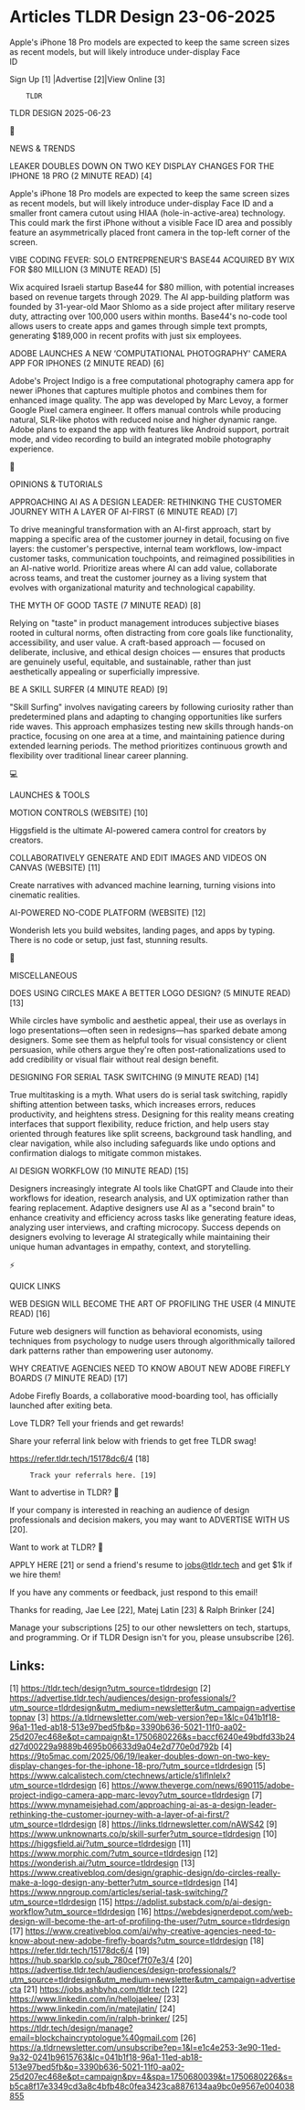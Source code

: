 # Articles TLDR Design 23-06-2025

Apple's iPhone 18 Pro models are expected to keep the same screen
sizes as recent models, but will likely introduce under-display Face
ID ‌ ‌ ‌ ‌ ‌ ‌ ‌ ‌ ‌ ‌ ‌ ‌ ‌ ‌ ‌ ‌ ‌ ‌ ‌ ‌ ‌ ‌ ‌ ‌ ‌ ‌  ‌ ‌ ‌ ‌ ‌ ‌ ‌ ‌ ‌ ‌ ‌ ‌ ‌ ‌ ‌ ‌ ‌ ‌ ‌ ‌ ‌ ‌ ‌ ‌ ‌ ‌ 


 Sign Up [1] |Advertise [2]|View Online [3] 

		TLDR 

TLDR DESIGN 2025-06-23

📱 

NEWS & TRENDS

 LEAKER DOUBLES DOWN ON TWO KEY DISPLAY CHANGES FOR THE IPHONE 18 PRO
(2 MINUTE READ) [4] 

 Apple's iPhone 18 Pro models are expected to keep the same screen
sizes as recent models, but will likely introduce under-display Face
ID and a smaller front camera cutout using HIAA (hole-in-active-area)
technology. This could mark the first iPhone without a visible Face ID
area and possibly feature an asymmetrically placed front camera in the
top-left corner of the screen. 

 VIBE CODING FEVER: SOLO ENTREPRENEUR'S BASE44 ACQUIRED BY WIX FOR $80
MILLION (3 MINUTE READ) [5] 

 Wix acquired Israeli startup Base44 for $80 million, with potential
increases based on revenue targets through 2029. The AI app-building
platform was founded by 31-year-old Maor Shlomo as a side project
after military reserve duty, attracting over 100,000 users within
months. Base44's no-code tool allows users to create apps and games
through simple text prompts, generating $189,000 in recent profits
with just six employees. 

 ADOBE LAUNCHES A NEW ‘COMPUTATIONAL PHOTOGRAPHY' CAMERA APP FOR
IPHONES (2 MINUTE READ) [6] 

 Adobe's Project Indigo is a free computational photography camera app
for newer iPhones that captures multiple photos and combines them for
enhanced image quality. The app was developed by Marc Levoy, a former
Google Pixel camera engineer. It offers manual controls while
producing natural, SLR-like photos with reduced noise and higher
dynamic range. Adobe plans to expand the app with features like
Android support, portrait mode, and video recording to build an
integrated mobile photography experience. 

🚀 

OPINIONS & TUTORIALS

 APPROACHING AI AS A DESIGN LEADER: RETHINKING THE CUSTOMER JOURNEY
WITH A LAYER OF AI-FIRST (6 MINUTE READ) [7] 

 To drive meaningful transformation with an AI-first approach, start
by mapping a specific area of the customer journey in detail, focusing
on five layers: the customer's perspective, internal team workflows,
low-impact customer tasks, communication touchpoints, and reimagined
possibilities in an AI-native world. Prioritize areas where AI can add
value, collaborate across teams, and treat the customer journey as a
living system that evolves with organizational maturity and
technological capability. 

 THE MYTH OF GOOD TASTE (7 MINUTE READ) [8] 

 Relying on "taste" in product management introduces subjective biases
rooted in cultural norms, often distracting from core goals like
functionality, accessibility, and user value. A craft-based approach
— focused on deliberate, inclusive, and ethical design choices —
ensures that products are genuinely useful, equitable, and
sustainable, rather than just aesthetically appealing or superficially
impressive. 

 BE A SKILL SURFER (4 MINUTE READ) [9] 

 "Skill Surfing" involves navigating careers by following curiosity
rather than predetermined plans and adapting to changing opportunities
like surfers ride waves. This approach emphasizes testing new skills
through hands-on practice, focusing on one area at a time, and
maintaining patience during extended learning periods. The method
prioritizes continuous growth and flexibility over traditional linear
career planning. 

💻 

LAUNCHES & TOOLS

 MOTION CONTROLS (WEBSITE) [10] 

 Higgsfield is the ultimate AI-powered camera control for creators by
creators. 

 COLLABORATIVELY GENERATE AND EDIT IMAGES AND VIDEOS ON CANVAS
(WEBSITE) [11] 

 Create narratives with advanced machine learning, turning visions
into cinematic realities. 

 AI-POWERED NO-CODE PLATFORM (WEBSITE) [12] 

 Wonderish lets you build websites, landing pages, and apps by typing.
There is no code or setup, just fast, stunning results. 

🎁 

MISCELLANEOUS

 DOES USING CIRCLES MAKE A BETTER LOGO DESIGN? (5 MINUTE READ) [13] 

 While circles have symbolic and aesthetic appeal, their use as
overlays in logo presentations—often seen in redesigns—has sparked
debate among designers. Some see them as helpful tools for visual
consistency or client persuasion, while others argue they're often
post-rationalizations used to add credibility or visual flair without
real design benefit. 

 DESIGNING FOR SERIAL TASK SWITCHING (9 MINUTE READ) [14] 

 True multitasking is a myth. What users do is serial task switching,
rapidly shifting attention between tasks, which increases errors,
reduces productivity, and heightens stress. Designing for this reality
means creating interfaces that support flexibility, reduce friction,
and help users stay oriented through features like split screens,
background task handling, and clear navigation, while also including
safeguards like undo options and confirmation dialogs to mitigate
common mistakes. 

 AI DESIGN WORKFLOW (10 MINUTE READ) [15] 

 Designers increasingly integrate AI tools like ChatGPT and Claude
into their workflows for ideation, research analysis, and UX
optimization rather than fearing replacement. Adaptive designers use
AI as a "second brain" to enhance creativity and efficiency across
tasks like generating feature ideas, analyzing user interviews, and
crafting microcopy. Success depends on designers evolving to leverage
AI strategically while maintaining their unique human advantages in
empathy, context, and storytelling. 

⚡ 

QUICK LINKS

 WEB DESIGN WILL BECOME THE ART OF PROFILING THE USER (4 MINUTE READ)
[16] 

 Future web designers will function as behavioral economists, using
techniques from psychology to nudge users through algorithmically
tailored dark patterns rather than empowering user autonomy. 

 WHY CREATIVE AGENCIES NEED TO KNOW ABOUT NEW ADOBE FIREFLY BOARDS (7
MINUTE READ) [17] 

 Adobe Firefly Boards, a collaborative mood-boarding tool, has
officially launched after exiting beta. 

Love TLDR? Tell your friends and get rewards!

 Share your referral link below with friends to get free TLDR swag! 

 https://refer.tldr.tech/15178dc6/4 [18] 

		 Track your referrals here. [19] 

Want to advertise in TLDR? 📰

 If your company is interested in reaching an audience of design
professionals and decision makers, you may want to ADVERTISE WITH US
[20]. 

Want to work at TLDR? 💼

 APPLY HERE [21] or send a friend's resume to jobs@tldr.tech and get
$1k if we hire them! 

 If you have any comments or feedback, just respond to this email! 

Thanks for reading, 
Jae Lee [22], Matej Latin [23] & Ralph Brinker [24] 

 Manage your subscriptions [25] to our other newsletters on tech,
startups, and programming. Or if TLDR Design isn't for you, please
unsubscribe [26]. 

 

Links:
------
[1] https://tldr.tech/design?utm_source=tldrdesign
[2] https://advertise.tldr.tech/audiences/design-professionals/?utm_source=tldrdesign&utm_medium=newsletter&utm_campaign=advertisetopnav
[3] https://a.tldrnewsletter.com/web-version?ep=1&lc=041b1f18-96a1-11ed-ab18-513e97bed5fb&p=3390b636-5021-11f0-aa02-25d207ec468e&pt=campaign&t=1750680226&s=baccf6240e49bdfd33b24d27d00229a9889b4695b06633d9a04e2d770e0d792b
[4] https://9to5mac.com/2025/06/19/leaker-doubles-down-on-two-key-display-changes-for-the-iphone-18-pro/?utm_source=tldrdesign
[5] https://www.calcalistech.com/ctechnews/article/s1iflnlelx?utm_source=tldrdesign
[6] https://www.theverge.com/news/690115/adobe-project-indigo-camera-app-marc-levoy?utm_source=tldrdesign
[7] https://www.mynameisjehad.com/approaching-ai-as-a-design-leader-rethinking-the-customer-journey-with-a-layer-of-ai-first/?utm_source=tldrdesign
[8] https://links.tldrnewsletter.com/nAWS42
[9] https://www.unknownarts.co/p/skill-surfer?utm_source=tldrdesign
[10] https://higgsfield.ai/?utm_source=tldrdesign
[11] https://www.morphic.com/?utm_source=tldrdesign
[12] https://wonderish.ai/?utm_source=tldrdesign
[13] https://www.creativebloq.com/design/graphic-design/do-circles-really-make-a-logo-design-any-better?utm_source=tldrdesign
[14] https://www.nngroup.com/articles/serial-task-switching/?utm_source=tldrdesign
[15] https://adplist.substack.com/p/ai-design-workflow?utm_source=tldrdesign
[16] https://webdesignerdepot.com/web-design-will-become-the-art-of-profiling-the-user/?utm_source=tldrdesign
[17] https://www.creativebloq.com/ai/why-creative-agencies-need-to-know-about-new-adobe-firefly-boards?utm_source=tldrdesign
[18] https://refer.tldr.tech/15178dc6/4
[19] https://hub.sparklp.co/sub_780cef7f07e3/4
[20] https://advertise.tldr.tech/audiences/design-professionals/?utm_source=tldrdesign&utm_medium=newsletter&utm_campaign=advertisecta
[21] https://jobs.ashbyhq.com/tldr.tech
[22] https://www.linkedin.com/in/hellojaelee/
[23] https://www.linkedin.com/in/matejlatin/
[24] https://www.linkedin.com/in/ralph-brinker/
[25] https://tldr.tech/design/manage?email=blockchaincryptologue%40gmail.com
[26] https://a.tldrnewsletter.com/unsubscribe?ep=1&l=e1c4e253-3e90-11ed-9a32-0241b9615763&lc=041b1f18-96a1-11ed-ab18-513e97bed5fb&p=3390b636-5021-11f0-aa02-25d207ec468e&pt=campaign&pv=4&spa=1750680039&t=1750680226&s=b5ca8f17e3349cd3a8c4bfb48c0fea3423ca8876134aa9bc0e9567e004038855
